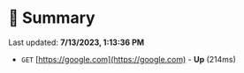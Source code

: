 # 📖 Summary
Last updated: **7/13/2023, 1:13:36 PM**

- `GET` [https://google.com](https://google.com) - **Up** (214ms)
